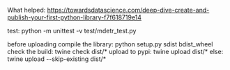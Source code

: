 What helped: https://towardsdatascience.com/deep-dive-create-and-publish-your-first-python-library-f7f618719e14

test: python -m unittest -v test/mdetr_test.py

before uploading 
compile the library: python setup.py sdist bdist_wheel
check the build: twine check dist/*
upload to pypi: twine upload dist/* else: twine upload --skip-existing dist/*


